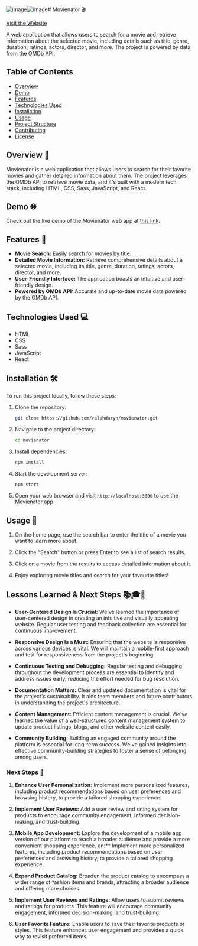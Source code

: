 ![image](https://github.com/ralphdaryn/movienator/assets/74474293/51521750-bcad-4a10-9511-910e2e554182)![image](https://github.com/ralphdaryn/movienator/assets/74474293/ba22d884-90e5-4743-93b2-8ff9e0a2ed98)# Movienator 🎬

[Visit the Website](https://themovienator.netlify.app/)

A web application that allows users to search for a movie and retrieve information about the selected movie, including details such as title, genre, duration, ratings, actors, director, and more. The project is powered by data from the OMDb API.

## Table of Contents

- [Overview](#overview)
- [Demo](#demo)
- [Features](#features)
- [Technologies Used](#technologies-used)
- [Installation](#installation)
- [Usage](#usage)
- [Project Structure](#project-structure)
- [Contributing](#contributing)
- [License](#license)

## Overview 🚀

Movienator is a web application that allows users to search for their favorite movies and gather detailed information about them. The project leverages the OMDb API to retrieve movie data, and it's built with a modern tech stack, including HTML, CSS, Sass, JavaScript, and React.

## Demo 🌐

Check out the live demo of the Movienator web app at [this link](https://themovienator.netlify.app/).

## Features 🎥

- **Movie Search:** Easily search for movies by title.
- **Detailed Movie Information:** Retrieve comprehensive details about a selected movie, including its title, genre, duration, ratings, actors, director, and more.
- **User-Friendly Interface:** The application boasts an intuitive and user-friendly design.
- **Powered by OMDb API:** Accurate and up-to-date movie data powered by the OMDb API.

## Technologies Used 💻

- HTML
- CSS
- Sass
- JavaScript
- React

## Installation 🛠️

To run this project locally, follow these steps:

1. Clone the repository:

   ```bash
   git clone https://github.com/ralphdaryn/movienator.git
   ```

2. Navigate to the project directory:
   
   ```bash
   cd movienator
   ```

3. Install dependencies:

   ```bash
   npm install
   ```

4. Start the development server:

   ```bash
   npm start
   ```

5. Open your web browser and visit `http://localhost:3000` to use the Movienator app.

## Usage 📝

1. On the home page, use the search bar to enter the title of a movie you want to learn more about.

2. Click the "Search" button or press Enter to see a list of search results.

3. Click on a movie from the results to access detailed information about it.

4. Enjoy exploring movie titles and search for your favourite titles!

## Lessons Learned & Next Steps 📚🎓🚀

- **User-Centered Design Is Crucial:** We've learned the importance of user-centered design in creating an intuitive and visually appealing website. Regular user testing and feedback collection are essential for continuous improvement.

- **Responsive Design Is a Must:** Ensuring that the website is responsive across various devices is vital. We will maintain a mobile-first approach and test for responsiveness from the project's beginning.

- **Continuous Testing and Debugging:** Regular testing and debugging throughout the development process are essential to identify and address issues early, reducing the effort needed for bug resolution.

- **Documentation Matters:** Clear and updated documentation is vital for the project's sustainability. It aids team members and future contributors in understanding the project's architecture.

- **Content Management:** Efficient content management is crucial. We've learned the value of a well-structured content management system to update product listings, blogs, and other website content easily.

- **Community Building:** Building an engaged community around the platform is essential for long-term success. We've gained insights into effective community-building strategies to foster a sense of belonging among users.

### Next Steps 🚀

1. **Enhance User Personalization:** Implement more personalized features, including product recommendations based on user preferences and browsing history, to provide a tailored shopping experience.

2. **Implement User Reviews:** Add a user review and rating system for products to encourage community engagement, informed decision-making, and trust-building.
   
3. **Mobile App Development:** Explore the development of a mobile app version of our platform to reach a broader audience and provide a more convenient shopping experience.
on:** Implement more personalized features, including product recommendations based on user preferences and browsing history, to provide a tailored shopping experience.

4. **Expand Product Catalog:** Broaden the product catalog to encompass a wider range of fashion items and brands, attracting a broader audience and offering more choices.

5. **Implement User Reviews and Ratings:** Allow users to submit reviews and ratings for products. This feature will encourage community engagement, informed decision-making, and trust-building.

6. **User Favorite Feature:** Enable users to save their favorite products or styles. This feature enhances user engagement and provides a quick way to revisit preferred items.



